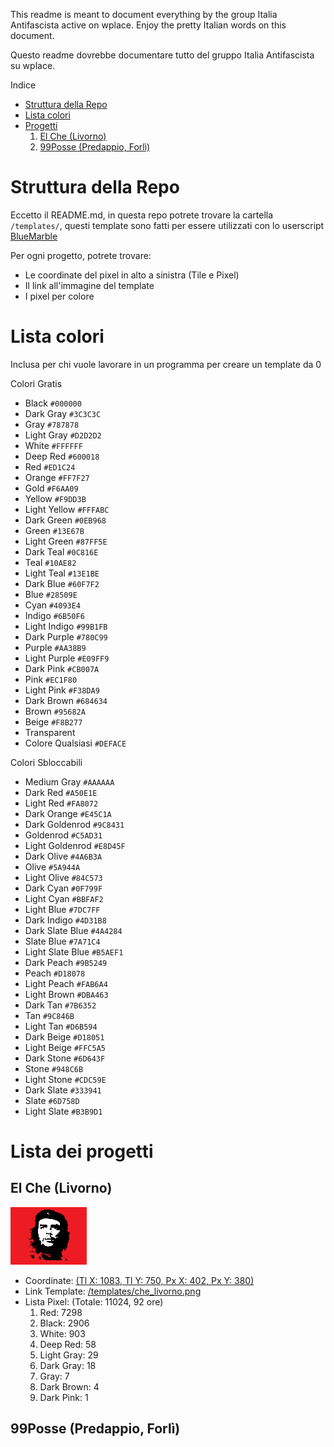 This readme is meant to document everything by the group Italia Antifascista active on wplace. Enjoy the pretty Italian words on this document.

Questo readme dovrebbe documentare tutto del gruppo Italia Antifascista su wplace.

Indice
- [Struttura della Repo](#struttura-della-repo)
- [Lista colori](#lista-colori)
- [Progetti](#progetti)
  1. [El Che (Livorno)](#el-che-livorno)
  2. [99Posse (Predappio, Forlì)](99posse-predappio-forlì)

# Struttura della Repo
Eccetto il README.md, in questa repo potrete trovare la cartella `/templates/`, questi template sono fatti per essere utilizzati con lo userscript [BlueMarble](https://github.com/SwingTheVine/Wplace-BlueMarble)

Per ogni progetto, potrete trovare:
- Le coordinate del pixel in alto a sinistra (Tile e Pixel)
- Il link all'immagine del template
- I pixel per colore

# Lista colori
Inclusa per chi vuole lavorare in un programma per creare un template da 0

Colori Gratis
- Black `#000000`
- Dark Gray `#3C3C3C`
- Gray `#787878`
- Light Gray `#D2D2D2`
- White `#FFFFFF`
- Deep Red `#600018`
- Red `#ED1C24`
- Orange `#FF7F27`
- Gold `#F6AA09`
- Yellow `#F9DD3B`
- Light Yellow `#FFFABC`
- Dark Green `#0EB968`
- Green `#13E67B`
- Light Green `#87FF5E`
- Dark Teal `#0C816E`
- Teal `#10AE82`
- Light Teal `#13E1BE`
- Dark Blue `#60F7F2`
- Blue `#28509E`
- Cyan `#4093E4`
- Indigo `#6B50F6`
- Light Indigo `#99B1FB`
- Dark Purple `#780C99`
- Purple `#AA38B9`
- Light Purple​ `#E09FF9`
- Dark Pink `#CB007A`
- Pink `#EC1F80`
- Light Pink `#F38DA9`
- Dark Brown `#684634`
- Brown `#95682A`
- Beige `#F8B277`
- Transparent
- Colore Qualsiasi `#DEFACE` 

Colori Sbloccabili
- Medium Gray `#AAAAAA`
- Dark Red `#A50E1E`
- Light Red `#FA8072`
- Dark Orange `#E45C1A`
- Dark Goldenrod `#9C8431`
- Goldenrod `#C5AD31`
- Light Goldenrod `#E8D45F`
- Dark Olive `#4A6B3A`
- Olive `#5A944A`
- Light Olive `#84C573`
- Dark Cyan `#0F799F`
- Light Cyan `#BBFAF2`
- Light Blue `#7DC7FF`
- Dark Indigo `#4D31B8`
- Dark Slate Blue `#4A4284`
- Slate Blue `#7A71C4`
- Light Slate Blue `#B5AEF1`
- Dark Peach `#9B5249`
- Peach `#D18078`
- Light Peach `#FAB6A4`
- Light Brown `#DBA463`
- Dark Tan `#7B6352`
- Tan `#9C846B`
- Light Tan `#D6B594`
- Dark Beige `#D18051`
- Light Beige `#FFC5A5`
- Dark Stone `#6D643F`
- Stone `#948C6B`
- Light Stone `#CDC59E`
- Dark Slate `#333941`
- Slate `#6D758D`
- Light Slate `#B3B9D1`

# Lista dei progetti

## El Che (Livorno)
![Che a Livorno](/templates/che_livorno.png)

- Coordinate: [(Tl X: 1083, Tl Y: 750, Px X: 402, Px Y: 380)](https://wplace.live/?lat=43.27650168709436&lng=10.44184537177733&zoom=15.578050964265982)
- Link Template: [/templates/che_livorno.png](/templates/che_livorno.png)
- Lista Pixel: (Totale: 11024, 92 ore)
  1. Red: 7298
  1. Black: 2906
  1. White: 903
  1. Deep Red: 58
  1. Light Gray: 29
  1. Dark Gray: 18
  1. Gray: 7
  1. Dark Brown: 4
  1. Dark Pink: 1


## 99Posse (Predappio, Forlì)
